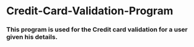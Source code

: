 # Credit-Card-Validation-Program
### This program is used for the Credit card validation for a user given his details.
